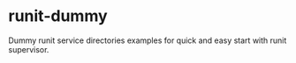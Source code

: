 runit-dummy
===========

Dummy runit service directories examples for quick and easy start with runit supervisor.

